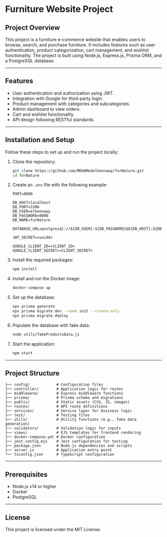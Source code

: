 # Furniture Website Project

## Project Overview
This project is a furniture e-commerce website that enables users to browse, search, and purchase furniture. It includes features such as user authentication, product categorization, cart management, and wishlist functionality. The project is built using Node.js, Express.js, Prisma ORM, and a PostgreSQL database.

---

## Features
- User authentication and authorization using JWT.
- Integration with Google for third-party login.
- Product management with categories and subcategories.
- Admin dashboard to view orders.
- Cart and wishlist functionality.
- API design following RESTful standards.

---

## Installation and Setup
Follow these steps to set up and run the project locally:

1. Clone the repository:
   ```bash
   git clone https://github.com/MOHAMedelhennawy/forNature.git
   cd forNature
   ```

2. Create an `.env` file with the following example:
   ```
   PORT=8000

   DB_HOST=localhost
   DB_PORT=3306
   DB_USER=elhennawy
   DB_PASSWORD=0000
   DB_NAME=furNature

   DATABASE_URL=postgresql://${DB_USER}:${DB_PASSWORD}@${DB_HOST}:${DB_PORT}/${DB_NAME}

   JWT_SECRET=<uuid4>

   GOOGLE_CLIENT_ID=<CLIENT_ID>
   GOOGLE_CLIENT_SECRET=<CLIENT_SECRET>
   ```

3. Install the required packages:
   ```bash
   npm install
   ```

4. Install and run the Docker image:
   ```bash
   docker-compose up
   ```

5. Set up the database:
   ```bash
   npx prisma generate
   npx prisma migrate dev --name init --create-only
   npx prisma migrate deploy
   ```

6. Populate the database with fake data:
   ```bash
   node utils/fakeProductsData.js
   ```

7. Start the application:
   ```bash
   npm start
   ```

---

## Project Structure
```
├── config/            # Configuration files
├── controller/        # Application logic for routes
├── middleware/        # Express middleware functions
├── prisma/            # Prisma schema and migrations
├── public/            # Static assets (CSS, JS, images)
├── routes/            # API route definitions
├── services/          # Service layer for business logic
├── test/              # Testing files
├── utils/             # Utility functions (e.g., fake data generation)
├── validators/        # Validation logic for inputs
├── views/             # EJS templates for frontend rendering
├── docker-compose.yml # Docker configuration
├── jest.config.mjs    # Jest configuration for testing
├── package.json       # Node.js dependencies and scripts
├── server.js          # Application entry point
└── tsconfig.json      # TypeScript configuration
```

---

## Prerequisites
- Node.js v14 or higher
- Docker
- PostgreSQL

---

## License
This project is licensed under the MIT License.
